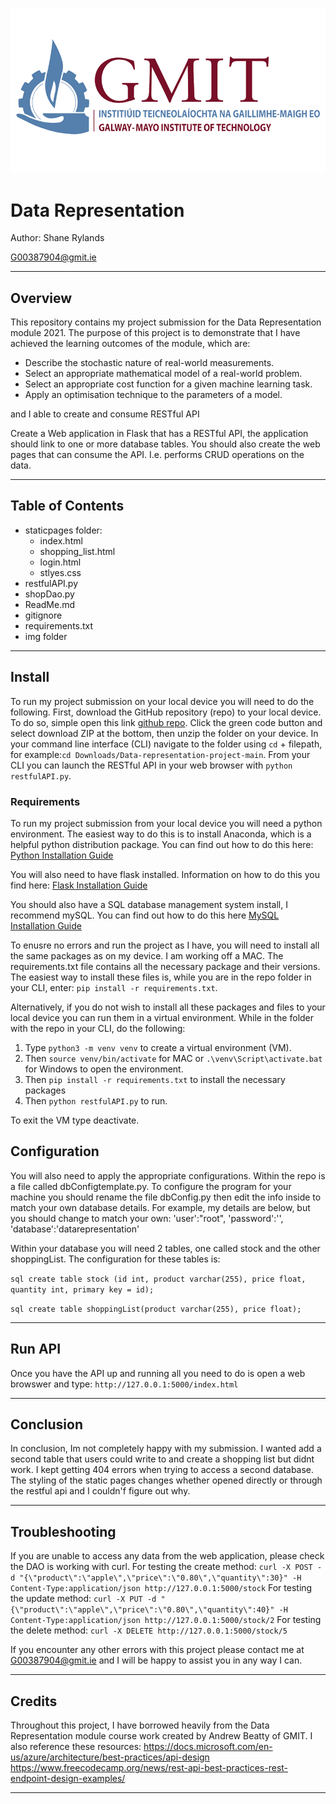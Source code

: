 ![GMIT Logo](img/gmit-logo.png)

# Data Representation

Author: Shane Rylands

G00387904@gmit.ie
***

## Overview

This repository contains my project submission for the Data Representation module 2021. The purpose of this project is to demonstrate that I have achieved the learning outcomes of the module, which are:
- Describe the stochastic nature of real-world measurements.
- Select an appropriate mathematical model of a real-world problem.
- Select an appropriate cost function for a given machine learning task.
- Apply an optimisation technique to the parameters of a model.

and I able to create and consume RESTful API


Create a Web application in Flask that has a RESTful API, the application
should link to one or more database tables.
You should also create the web pages that can consume the API. I.e. performs
CRUD operations on the data.


***

## Table of Contents

- staticpages folder:
    - index.html
    - shopping_list.html
    - login.html
    - stlyes.css
- restfulAPI.py
- shopDao.py
- ReadMe.md
- gitignore
- requirements.txt
- img folder

***

## Install

To run my project submission on your local device you will need to do the following. First, download the GitHub repository (repo) to your local device. To do so, simple open this link [github repo](https://github.com/shaner1/data-representation-project). Click the green code button and select download ZIP at the bottom, then unzip the folder on your device. In your command line interface (CLI) navigate to the folder using `cd` + filepath, for example:`cd Downloads/Data-representation-project-main`. From your CLI you can launch the RESTful API in your web browser with `python restfulAPI.py`.

### Requirements

To run my project submission from your local device you will need a python environment. The easiest way to do this is to install Anaconda, which is a helpful python distribution package. You can find out how to do this here: [Python Installation Guide](https://docs.anaconda.com/anaconda/install/index.html)

You will also need to have flask installed. Information on how to do this you find here: [Flask Installation Guide](https://flask.palletsprojects.com/en/2.0.x/installation/)

You should also have a SQL database management system install, I recommend mySQL. You can find out how to do this here [MySQL Installation Guide](https://dev.mysql.com/doc/mysql-installation-excerpt/5.7/en/)

To enusre no errors and run the project as I have, you will need to install all the same packages as on my device. I am working off a MAC. The requirements.txt file contains all the necessary package and their versions. The easiest way to install these files is, while you are in the repo folder in your CLI, enter: `pip install -r requirements.txt`.

Alternatively, if you do not wish to install all these packages and files to your local device you can run them in a virtual environment. While in the folder with the repo in your CLI, do the following:

1. Type `python3 -m venv venv` to create a virtual environment (VM).
2. Then `source venv/bin/activate` for MAC or `.\venv\Script\activate.bat` for Windows to open the environment.
3. Then `pip install -r requirements.txt` to install the necessary packages
4. Then `python restfulAPI.py` to run.

To exit the VM type deactivate.

## Configuration 

You will also need to apply the appropriate configurations. Within the repo is a file called dbConfigtemplate.py. To configure the program for your machine you should rename the file dbConfig.py then edit the info inside to match your own database details. For example, my details are below, but you should change to match your own:
    'user':"root",
    'password':'',
    'database':'datarepresentation'
    
Within your database you will need 2 tables, one called stock and the other shoppingList. The configuration for these tables is:

[](img/stock.jpeg)
```sql create table stock (id int, product varchar(255), price float, quantity int, primary key = id);```

[](img/shoppingList.jpeg)
```sql create table shoppingList(product varchar(255), price float);```

***

## Run API

Once you have the API up and running all you need to do is open a web browswer and type:
`http://127.0.0.1:5000/index.html`

***

## Conclusion

In conclusion, Im not completely happy with my submission. I wanted add a second table that users could write to and create a shopping list but didnt work. I kept getting 404 errors when trying to access a second database. The styling of the static pages changes whether opened directly or through the restful api and I couldn'f figure out why.
***

## Troubleshooting

If you are unable to access any data from the web application, please check the DAO is working with curl. 
For testing the create method:
`curl -X POST -d "{\"product\":\"apple\",\"price\":\"0.80\",\"quantity\":30}" -H Content-Type:application/json http://127.0.0.1:5000/stock`
For testing the update method:
`curl -X PUT -d "{\"product\":\"apple\",\"price\":\"0.80\",\"quantity\":40}" -H Content-Type:application/json http://127.0.0.1:5000/stock/2`
For testing the delete method:
`curl -X DELETE http://127.0.0.1:5000/stock/5`

If you encounter any other errors with this project please contact me at [G00387904@gmit.ie](mailto) and I will be happy to assist you in any way I can.

***

## Credits

Throughout this project, I have borrowed heavily from the Data Representation module course work created by Andrew Beatty of GMIT. I also reference these resources:
https://docs.microsoft.com/en-us/azure/architecture/best-practices/api-design
https://www.freecodecamp.org/news/rest-api-best-practices-rest-endpoint-design-examples/

***